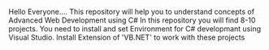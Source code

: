 Hello Everyone....
This repository will help you to understand concepts of Advanced Web Development using C#
In this repository you will find 8-10 projects.
You need to install and set Environment for C# developmant using Visual Studio.
Install Extension of 'VB.NET' to work with these projects
